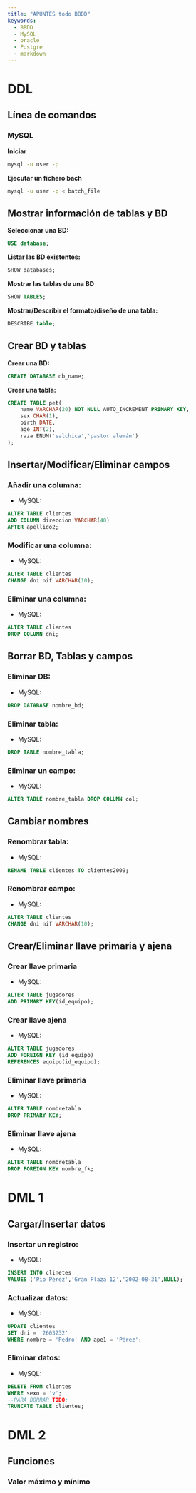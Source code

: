 ```yaml
---
title: "APUNTES todo BBDD"
keywords:
  - BBDD
  - MySQL
  - oracle
  - Postgre
  - markdown
---
```

# DDL
<!-- AQUI SE DISEÑAN LAS BBDD -->
## Línea de comandos
### MySQL
**Iniciar**
```bash
mysql -u user -p
```
**Ejecutar un fichero bach**
```bash
mysql -u user -p < batch_file
```

## Mostrar información de tablas y BD
**Seleccionar una BD:**
```sql
USE database;
```
**Listar las BD existentes:**
```sql
SHOW databases;
```
**Mostrar las tablas de una BD**
```sql
SHOW TABLES;
```
**Mostrar/Describir el formato/diseño de una tabla:**
```sql
DESCRIBE table;
```

## Crear BD y tablas
**Crear una BD:**
```sql
CREATE DATABASE db_name;
```
**Crear una tabla:**
```sql
CREATE TABLE pet(
    name VARCHAR(20) NOT NULL AUTO_INCREMENT PRIMARY KEY,
    sex CHAR(1),
    birth DATE,
    age INT(2),
    raza ENUM('salchica','pastor alemán')
);
```
## Insertar/Modificar/Eliminar campos
### Añadir una columna:
* MySQL:
```sql
ALTER TABLE clientes
ADD COLUMN direccion VARCHAR(40)
AFTER apellido2;
```
### Modificar una columna:
* MySQL:
```sql
ALTER TABLE clientes
CHANGE dni nif VARCHAR(10);
```
### Eliminar una columna:
* MySQL:
```sql
ALTER TABLE clientes
DROP COLUMN dni;
```
## Borrar BD, Tablas y campos
### Eliminar DB:
* MySQL:
```sql
DROP DATABASE nombre_bd;
```
### Eliminar tabla:
* MySQL:
```sql
DROP TABLE nombre_tabla;
```
### Eliminar un campo:
* MySQL:
```sql
ALTER TABLE nombre_tabla DROP COLUMN col;
```
## Cambiar nombres
### Renombrar tabla:
* MySQL:
```sql
RENAME TABLE clientes TO clientes2009;
```
### Renombrar campo:
* MySQL:
```sql
ALTER TABLE clientes
CHANGE dni nif VARCHAR(10);
```
## Crear/Eliminar llave primaria y ajena
### Crear llave primaria
* MySQL:
```sql
ALTER TABLE jugadores
ADD PRIMARY KEY(id_equipo);
```
### Crear llave ajena
* MySQL:
```sql
ALTER TABLE jugadores
ADD FOREIGN KEY (id_equipo)
REFERENCES equipo(id_equipo);
```
### Eliminar llave primaria
* MySQL:
```sql
ALTER TABLE nombretabla
DROP PRIMARY KEY;
```
### Eliminar llave ajena
* MySQL:
```sql
ALTER TABLE nombretabla
DROP FOREIGN KEY nombre_fk;
```
# DML 1
<!-- trabajar con datos -->
## Cargar/Insertar datos
### Insertar un registro:
* MySQL:
```sql
INSERT INTO clinetes
VALUES ('Pío Pérez','Gran Plaza 12','2002-08-31',NULL);
```
### Actualizar datos:
* MySQL:
```sql
UPDATE clientes
SET dni = '2603232'
WHERE nombre = 'Pedro' AND ape1 = 'Pérez';
```
### Eliminar datos:
* MySQL:
```sql
DELETE FROM clientes
WHERE sexo = 'v';
--PARA BORRAR TODO:
TRUNCATE TABLE clientes;
```
# DML 2
<!-- CONSULTAS -->
## Funciones
### Valor máximo y mínimo
